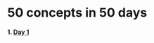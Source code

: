 # 50 concepts in 50 days
<b>1. <a href="https://github.com/dev-kumaresan/HTML-CSS-JS/tree/main/Day1">Day 1</a><br></b>
